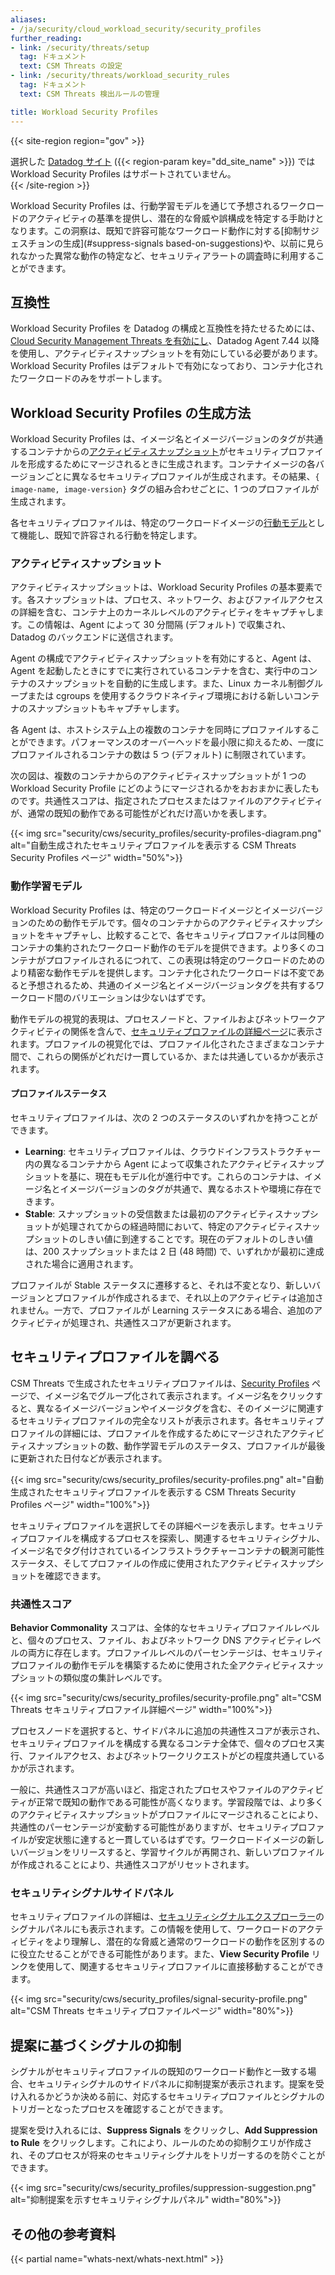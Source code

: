 ```yaml
---
aliases:
- /ja/security/cloud_workload_security/security_profiles
further_reading:
- link: /security/threats/setup
  tag: ドキュメント
  text: CSM Threats の設定
- link: /security/threats/workload_security_rules
  tag: ドキュメント
  text: CSM Threats 検出ルールの管理

title: Workload Security Profiles
---
```


{{< site-region region="gov" >}}
<div class="alert alert-warning">選択した <a href="/getting_started/site">Datadog サイト</a> ({{< region-param key="dd_site_name" >}}) では Workload Security Profiles はサポートされていません。</div>
{{< /site-region >}}

Workload Security Profiles は、行動学習モデルを通じて予想されるワークロードのアクティビティの基準を提供し、潜在的な脅威や誤構成を特定する手助けとなります。この洞察は、既知で許容可能なワークロード動作に対する[抑制サジェスチョンの生成](#suppress-signals based-on-suggestions)や、以前に見られなかった異常な動作の特定など、セキュリティアラートの調査時に利用することができます。

## 互換性

Workload Security Profiles を Datadog の構成と互換性を持たせるためには、[Cloud Security Management Threats を有効にし][1]、Datadog Agent 7.44 以降を使用し、アクティビティスナップショットを有効にしている必要があります。Workload Security Profiles はデフォルトで有効になっており、コンテナ化されたワークロードのみをサポートします。

## Workload Security Profiles の生成方法

Workload Security Profiles は、イメージ名とイメージバージョンのタグが共通するコンテナからの[アクティビティスナップショット](#activity-snapshots)がセキュリティプロファイルを形成するためにマージされるときに生成されます。コンテナイメージの各バージョンごとに異なるセキュリティプロファイルが生成されます。その結果、`{ image-name, image-version}` タグの組み合わせごとに、1 つのプロファイルが生成されます。

各セキュリティプロファイルは、特定のワークロードイメージの[行動モデル](#behavior-learning-model)として機能し、既知で許容される行動を特定します。

### アクティビティスナップショット

アクティビティスナップショットは、Workload Security Profiles の基本要素です。各スナップショットは、プロセス、ネットワーク、およびファイルアクセスの詳細を含む、コンテナ上のカーネルレベルのアクティビティをキャプチャします。この情報は、Agent によって 30 分間隔 (デフォルト) で収集され、Datadog のバックエンドに送信されます。

Agent の構成でアクティビティスナップショットを有効にすると、Agent は、Agent を起動したときにすでに実行されているコンテナを含む、実行中のコンテナのスナップショットを自動的に生成します。また、Linux カーネル制御グループまたは cgroups を使用するクラウドネイティブ環境における新しいコンテナのスナップショットもキャプチャします。

各 Agent は、ホストシステム上の複数のコンテナを同時にプロファイルすることができます。パフォーマンスのオーバーヘッドを最小限に抑えるため、一度にプロファイルされるコンテナの数は 5 つ (デフォルト) に制限されています。

次の図は、複数のコンテナからのアクティビティスナップショットが 1 つの Workload Security Profile にどのようにマージされるかをおおまかに表したものです。共通性スコアは、指定されたプロセスまたはファイルのアクティビティが、通常の既知の動作である可能性がどれだけ高いかを表します。

{{< img src="security/cws/security_profiles/security-profiles-diagram.png" alt="自動生成されたセキュリティプロファイルを表示する CSM Threats Security Profiles ページ" width="50%">}}

### 動作学習モデル

Workload Security Profiles は、特定のワークロードイメージとイメージバージョンのための動作モデルです。個々のコンテナからのアクティビティスナップショットをキャプチャし、比較することで、各セキュリティプロファイルは同種のコンテナの集約されたワークロード動作のモデルを提供できます。より多くのコンテナがプロファイルされるにつれて、この表現は特定のワークロードのためのより精密な動作モデルを提供します。コンテナ化されたワークロードは不変であると予想されるため、共通のイメージ名とイメージバージョンタグを共有するワークロード間のバリエーションは少ないはずです。

動作モデルの視覚的表現は、プロセスノードと、ファイルおよびネットワークアクティビティの関係を含んで、[セキュリティプロファイルの詳細ページ](#explore-security-profiles)に表示されます。プロファイルの視覚化では、プロファイル化されたさまざまなコンテナ間で、これらの関係がどれだけ一貫しているか、または共通しているかが表示されます。

#### プロファイルステータス

セキュリティプロファイルは、次の 2 つのステータスのいずれかを持つことができます。

- **Learning**: セキュリティプロファイルは、クラウドインフラストラクチャー内の異なるコンテナから Agent によって収集されたアクティビティスナップショットを基に、現在もモデル化が進行中です。これらのコンテナは、イメージ名とイメージバージョンのタグが共通で、異なるホストや環境に存在できます。
- **Stable**: スナップショットの受信数または最初のアクティビティスナップショットが処理されてからの経過時間において、特定のアクティビティスナップショットのしきい値に到達することです。現在のデフォルトのしきい値は、200 スナップショットまたは 2 日 (48 時間) で、いずれかが最初に達成された場合に適用されます。

プロファイルが Stable ステータスに遷移すると、それは不変となり、新しいバージョンとプロファイルが作成されるまで、それ以上のアクティビティは追加されません。一方で、プロファイルが Learning ステータスにある場合、追加のアクティビティが処理され、共通性スコアが更新されます。

## セキュリティプロファイルを調べる

CSM Threats で生成されたセキュリティプロファイルは、[Security Profiles][2] ページで、イメージ名でグループ化されて表示されます。イメージ名をクリックすると、異なるイメージバージョンやイメージタグを含む、そのイメージに関連するセキュリティプロファイルの完全なリストが表示されます。各セキュリティプロファイルの詳細には、プロファイルを作成するためにマージされたアクティビティスナップショットの数、動作学習モデルのステータス、プロファイルが最後に更新された日付などが表示されます。

{{< img src="security/cws/security_profiles/security-profiles.png" alt="自動生成されたセキュリティプロファイルを表示する CSM Threats Security Profiles ページ" width="100%">}}

セキュリティプロファイルを選択してその詳細ページを表示します。セキュリティプロファイルを構成するプロセスを探索し、関連するセキュリティシグナル、イメージ名でタグ付けされているインフラストラクチャーコンテナの観測可能性ステータス、そしてプロファイルの作成に使用されたアクティビティスナップショットを確認できます。

### 共通性スコア

**Behavior Commonality** スコアは、全体的なセキュリティプロファイルレベルと、個々のプロセス、ファイル、およびネットワーク DNS アクティビティレベルの両方に存在します。プロファイルレベルのパーセンテージは、セキュリティプロファイルの動作モデルを構築するために使用された全アクティビティスナップショットの類似度の集計レベルです。

{{< img src="security/cws/security_profiles/security-profile.png" alt="CSM Threats  セキュリティプロファイル詳細ページ" width="100%">}}

プロセスノードを選択すると、サイドパネルに追加の共通性スコアが表示され、セキュリティプロファイルを構成する異なるコンテナ全体で、個々のプロセス実行、ファイルアクセス、およびネットワークリクエストがどの程度共通しているかが示されます。

一般に、共通性スコアが高いほど、指定されたプロセスやファイルのアクティビティが正常で既知の動作である可能性が高くなります。学習段階では、より多くのアクティビティスナップショットがプロファイルにマージされることにより、共通性のパーセンテージが変動する可能性がありますが、セキュリティプロファイルが安定状態に達すると一貫しているはずです。ワークロードイメージの新しいバージョンをリリースすると、学習サイクルが再開され、新しいプロファイルが作成されることにより、共通性スコアがリセットされます。

### セキュリティシグナルサイドパネル

セキュリティプロファイルの詳細は、[セキュリティシグナルエクスプローラー][3]のシグナルパネルにも表示されます。この情報を使用して、ワークロードのアクティビティをより理解し、潜在的な脅威と通常のワークロードの動作を区別するのに役立たせることができる可能性があります。また、**View Security Profile** リンクを使用して、関連するセキュリティプロファイルに直接移動することができます。

{{< img src="security/cws/security_profiles/signal-security-profile.png" alt="CSM Threats セキュリティプロファイルページ" width="80%">}}

## 提案に基づくシグナルの抑制

シグナルがセキュリティプロファイルの既知のワークロード動作と一致する場合、セキュリティシグナルのサイドパネルに抑制提案が表示されます。提案を受け入れるかどうか決める前に、対応するセキュリティプロファイルとシグナルのトリガーとなったプロセスを確認することができます。

提案を受け入れるには、**Suppress Signals** をクリックし、**Add Suppression to Rule** をクリックします。これにより、ルールのための抑制クエリが作成され、そのプロセスが将来のセキュリティシグナルをトリガーするのを防ぐことができます。

{{< img src="security/cws/security_profiles/suppression-suggestion.png" alt="抑制提案を示すセキュリティシグナルパネル" width="80%">}}

## その他の参考資料

{{< partial name="whats-next/whats-next.html" >}}

[1]: /ja/security/threats/setup
[2]: https://app.datadoghq.com/security/workload/profiles
[3]: /ja/security/explorer
